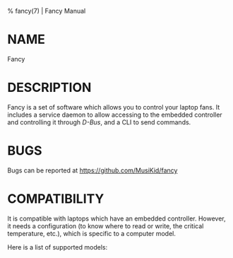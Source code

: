 % fancy(7) | Fancy Manual

NAME
====

Fancy

DESCRIPTION
===========

Fancy is a set of software which allows you to control your laptop fans.
It includes a service daemon to allow accessing to the embedded controller
and controlling it through *D-Bus*, and a CLI to send commands.

BUGS
====

Bugs can be reported at https://github.com/MusiKid/fancy

COMPATIBILITY
=============

It is compatible with laptops which have an embedded controller.
However, it needs a configuration (to know where to read or write,
the critical temperature, etc.), which is specific to a computer model.

Here is a list of supported models:

<!-- Should be generated automatically -->
